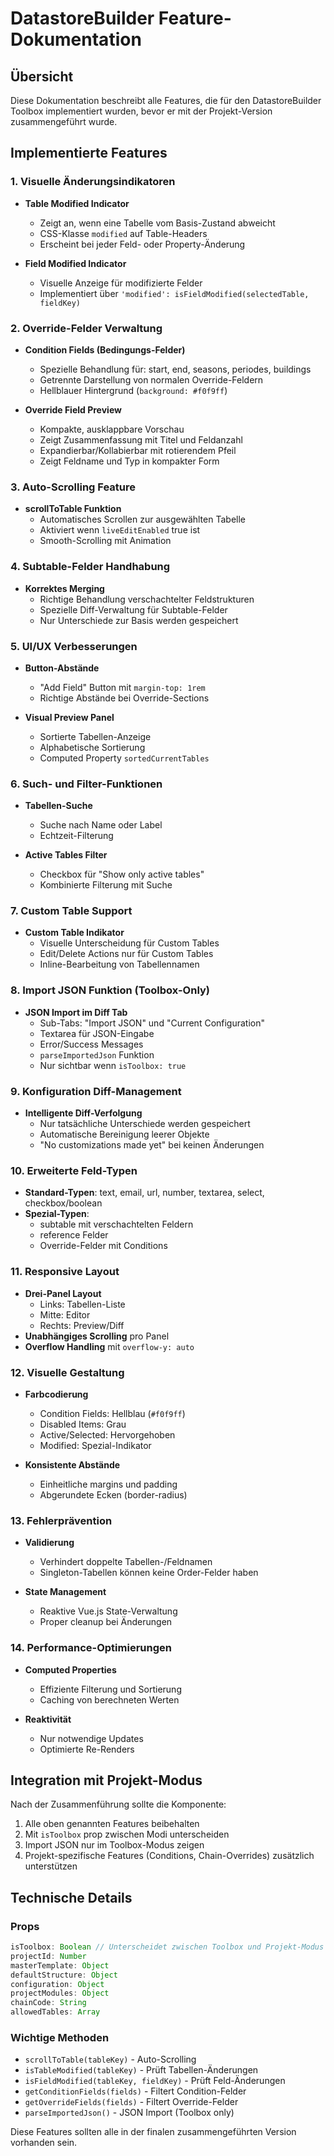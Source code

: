 # DatastoreBuilder Feature-Dokumentation

## Übersicht
Diese Dokumentation beschreibt alle Features, die für den DatastoreBuilder Toolbox implementiert wurden, bevor er mit der Projekt-Version zusammengeführt wurde.

## Implementierte Features

### 1. Visuelle Änderungsindikatoren
- **Table Modified Indicator**
  - Zeigt an, wenn eine Tabelle vom Basis-Zustand abweicht
  - CSS-Klasse `modified` auf Table-Headers
  - Erscheint bei jeder Feld- oder Property-Änderung
  
- **Field Modified Indicator**
  - Visuelle Anzeige für modifizierte Felder
  - Implementiert über `'modified': isFieldModified(selectedTable, fieldKey)`

### 2. Override-Felder Verwaltung
- **Condition Fields (Bedingungs-Felder)**
  - Spezielle Behandlung für: start, end, seasons, periodes, buildings
  - Getrennte Darstellung von normalen Override-Feldern
  - Hellblauer Hintergrund (`background: #f0f9ff`)
  
- **Override Field Preview**
  - Kompakte, ausklappbare Vorschau
  - Zeigt Zusammenfassung mit Titel und Feldanzahl
  - Expandierbar/Kollabierbar mit rotierendem Pfeil
  - Zeigt Feldname und Typ in kompakter Form

### 3. Auto-Scrolling Feature
- **scrollToTable Funktion**
  - Automatisches Scrollen zur ausgewählten Tabelle
  - Aktiviert wenn `liveEditEnabled` true ist
  - Smooth-Scrolling mit Animation

### 4. Subtable-Felder Handhabung
- **Korrektes Merging**
  - Richtige Behandlung verschachtelter Feldstrukturen
  - Spezielle Diff-Verwaltung für Subtable-Felder
  - Nur Unterschiede zur Basis werden gespeichert

### 5. UI/UX Verbesserungen
- **Button-Abstände**
  - "Add Field" Button mit `margin-top: 1rem`
  - Richtige Abstände bei Override-Sections
  
- **Visual Preview Panel**
  - Sortierte Tabellen-Anzeige
  - Alphabetische Sortierung
  - Computed Property `sortedCurrentTables`

### 6. Such- und Filter-Funktionen
- **Tabellen-Suche**
  - Suche nach Name oder Label
  - Echtzeit-Filterung
  
- **Active Tables Filter**
  - Checkbox für "Show only active tables"
  - Kombinierte Filterung mit Suche

### 7. Custom Table Support
- **Custom Table Indikator**
  - Visuelle Unterscheidung für Custom Tables
  - Edit/Delete Actions nur für Custom Tables
  - Inline-Bearbeitung von Tabellennamen

### 8. Import JSON Funktion (Toolbox-Only)
- **JSON Import im Diff Tab**
  - Sub-Tabs: "Import JSON" und "Current Configuration"
  - Textarea für JSON-Eingabe
  - Error/Success Messages
  - `parseImportedJson` Funktion
  - Nur sichtbar wenn `isToolbox: true`

### 9. Konfiguration Diff-Management
- **Intelligente Diff-Verfolgung**
  - Nur tatsächliche Unterschiede werden gespeichert
  - Automatische Bereinigung leerer Objekte
  - "No customizations made yet" bei keinen Änderungen

### 10. Erweiterte Feld-Typen
- **Standard-Typen**: text, email, url, number, textarea, select, checkbox/boolean
- **Spezial-Typen**: 
  - subtable mit verschachtelten Feldern
  - reference Felder
  - Override-Felder mit Conditions

### 11. Responsive Layout
- **Drei-Panel Layout**
  - Links: Tabellen-Liste
  - Mitte: Editor
  - Rechts: Preview/Diff
- **Unabhängiges Scrolling** pro Panel
- **Overflow Handling** mit `overflow-y: auto`

### 12. Visuelle Gestaltung
- **Farbcodierung**
  - Condition Fields: Hellblau (`#f0f9ff`)
  - Disabled Items: Grau
  - Active/Selected: Hervorgehoben
  - Modified: Spezial-Indikator
  
- **Konsistente Abstände**
  - Einheitliche margins und padding
  - Abgerundete Ecken (border-radius)

### 13. Fehlerprävention
- **Validierung**
  - Verhindert doppelte Tabellen-/Feldnamen
  - Singleton-Tabellen können keine Order-Felder haben
  
- **State Management**
  - Reaktive Vue.js State-Verwaltung
  - Proper cleanup bei Änderungen

### 14. Performance-Optimierungen
- **Computed Properties**
  - Effiziente Filterung und Sortierung
  - Caching von berechneten Werten
  
- **Reaktivität**
  - Nur notwendige Updates
  - Optimierte Re-Renders

## Integration mit Projekt-Modus

Nach der Zusammenführung sollte die Komponente:
1. Alle oben genannten Features beibehalten
2. Mit `isToolbox` prop zwischen Modi unterscheiden
3. Import JSON nur im Toolbox-Modus zeigen
4. Projekt-spezifische Features (Conditions, Chain-Overrides) zusätzlich unterstützen

## Technische Details

### Props
```javascript
isToolbox: Boolean // Unterscheidet zwischen Toolbox und Projekt-Modus
projectId: Number
masterTemplate: Object
defaultStructure: Object
configuration: Object
projectModules: Object
chainCode: String
allowedTables: Array
```

### Wichtige Methoden
- `scrollToTable(tableKey)` - Auto-Scrolling
- `isTableModified(tableKey)` - Prüft Tabellen-Änderungen
- `isFieldModified(tableKey, fieldKey)` - Prüft Feld-Änderungen
- `getConditionFields(fields)` - Filtert Condition-Felder
- `getOverrideFields(fields)` - Filtert Override-Felder
- `parseImportedJson()` - JSON Import (Toolbox only)

Diese Features sollten alle in der finalen zusammengeführten Version vorhanden sein.
